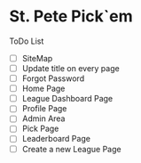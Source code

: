 # St. Pete Pick`em

ToDo List

- [ ] SiteMap
- [ ] Update title on every page
- [ ] Forgot Password
- [ ] Home Page
- [ ] League Dashboard Page
- [ ] Profile Page
- [ ] Admin Area
- [ ] Pick Page
- [ ] Leaderboard Page
- [ ] Create a new League Page
